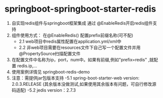 # springboot-springboot-starter-redis
1. 自实现redis组件与springboot框架集成 通过 @EnableRedis开启redis组件支持
2. 组件使用方式： 在@EnableRedis() 配置prefix前缀名称(可不配) 
    - 2.1 web项目中redis属性配置在application.yml/xml中
    - 2.2 非web项目需要在resources文件下自己写一个配置文件并用@PropertySource扫描配置文件
3. 在配置文件中名称为ip，port，num中。如果有前缀,例如"prefix=redis" ,就配置 redis.ip,...
4. 使用案例详情见 springboot-redis-demo
5. 注意：需提供jar包版本支持 
    -5.1 spring-boot-starter-web version: 2.0.3.RELEASE (其余版本没做测试,如果使用其余版本有问题，可自行修改源码适配)
    -5.2 jedis version：2.7.3
